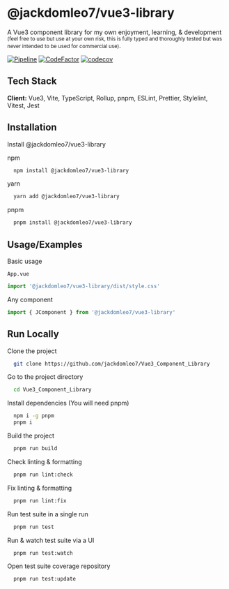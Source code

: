 # @jackdomleo7/vue3-library

A Vue3 component library for my own enjoyment, learning, & development <small>(feel free to use but use at your own risk, this is fully typed and thoroughly tested but was never intended to be used for commercial use)</small>.

[![Pipeline](https://github.com/jackdomleo7/Vue3_Component_Library/actions/workflows/pipeline.yml/badge.svg?branch=master)](https://github.com/jackdomleo7/Vue3_Component_Library/actions/workflows/pipeline.yml)
[![CodeFactor](https://www.codefactor.io/repository/github/jackdomleo7/vue3_component_library/badge)](https://www.codefactor.io/repository/github/jackdomleo7/vue3_component_library)
[![codecov](https://codecov.io/gh/jackdomleo7/Vue3_Component_Library/branch/master/graph/badge.svg?token=KG10GLDQTN)](https://codecov.io/gh/jackdomleo7/Vue3_Component_Library)

## Tech Stack

**Client:** Vue3, Vite, TypeScript, Rollup, pnpm, ESLint, Prettier, Stylelint, Vitest, Jest

## Installation

Install @jackdomleo7/vue3-library

npm

```bash
  npm install @jackdomleo7/vue3-library
```

yarn

```bash
  yarn add @jackdomleo7/vue3-library
```

pnpm

```bash
  pnpm install @jackdomleo7/vue3-library
```

## Usage/Examples

Basic usage

`App.vue`

```typescript
import '@jackdomleo7/vue3-library/dist/style.css'
```

Any component

```typescript
import { JComponent } from '@jackdomleo7/vue3-library'
```

## Run Locally

Clone the project

```bash
  git clone https://github.com/jackdomleo7/Vue3_Component_Library
```

Go to the project directory

```bash
  cd Vue3_Component_Library
```

Install dependencies (You will need pnpm)

```bash
  npm i -g pnpm
  pnpm i
```

Build the project

```bash
  pnpm run build
```

Check linting & formatting

```bash
  pnpm run lint:check
```

Fix linting & formatting

```bash
  pnpm run lint:fix
```

Run test suite in a single run

```bash
  pnpm run test
```

Run & watch test suite via a UI

```bash
  pnpm run test:watch
```

Open test suite coverage repository

```bash
  pnpm run test:update
```
